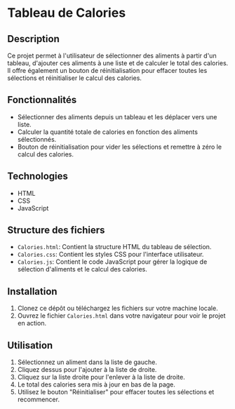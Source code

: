 # Tableau de Calories

## Description
Ce projet permet à l'utilisateur de sélectionner des aliments à partir d'un tableau, d'ajouter ces aliments à une liste et de calculer le total des calories. Il offre également un bouton de réinitialisation pour effacer toutes les sélections et réinitialiser le calcul des calories.

## Fonctionnalités
- Sélectionner des aliments depuis un tableau et les déplacer vers une liste.
- Calculer la quantité totale de calories en fonction des aliments sélectionnés.
- Bouton de réinitialisation pour vider les sélections et remettre à zéro le calcul des calories.

## Technologies
- HTML
- CSS
- JavaScript

## Structure des fichiers
- `Calories.html`: Contient la structure HTML du tableau de sélection.
- `Calories.css`: Contient les styles CSS pour l'interface utilisateur.
- `Calories.js`: Contient le code JavaScript pour gérer la logique de sélection d'aliments et le calcul des calories.

## Installation
1. Clonez ce dépôt ou téléchargez les fichiers sur votre machine locale.
2. Ouvrez le fichier `Calories.html` dans votre navigateur pour voir le projet en action.

## Utilisation
1. Sélectionnez un aliment dans la liste de gauche.
2. Cliquez dessus pour l'ajouter à la liste de droite.
3. Cliquez sur la liste droite pour l'enlever à la liste de droite.
4. Le total des calories sera mis à jour en bas de la page.
5. Utilisez le bouton "Réinitialiser" pour effacer toutes les sélections et recommencer.
